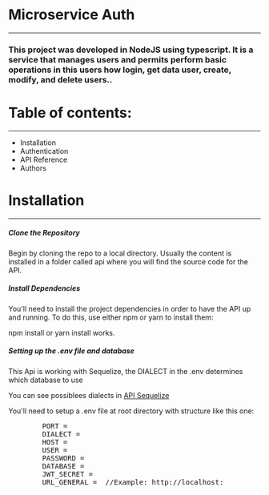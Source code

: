 <div>
  <h1>Microservice Auth</h1>
  <hr/>
  <h3>This project was developed in NodeJS using typescript. It is a service that manages users and permits perform basic operations in this users how login, get data user, create, modify, and delete users..</h3>
  <h1>Table of contents:</h1>
  <hr/>
  <ul>
    <li href="#installation">Installation</li>
    <li>Authentication</li>
    <li>API Reference</li>
    <li>Authors</li>
  </ul>
  <div id="installation">
    <h1>Installation</h1>
    <hr/>
    <h5>Clone the Repository</h5>
    <p>Begin by cloning the repo to a local directory. Usually the content is installed in a folder called api where you will find the source code for the API.</p>
    <h5>Install Dependencies</h5>
    <p>You'll need to install the project dependencies in order to have the API up and running. To do this, use either npm or yarn to install them:</p>
    <p>npm install or yarn install works.</p>
    <h5>Setting up the .env file and database</h5>
    <p>This Api is working with Sequelize, the DIALECT in the .env determines which database to use</p>
    <p>You can see possiblees dialects in <a href="https://sequelize.org/docs/v6/getting-started/">API Sequelize</a></p>
    <p>You'll need to setup a .env file at root directory with structure like this one:</p>
    <pre>
        PORT = <YOUR_PORT>
        DIALECT = <YOUR_DIALECT>
        HOST = <YOUR_HOST_DATABASE>
        USER = <YOUR_USERNAME_DATABASE>
        PASSWORD = <YOUR_PASSWORD_DATABASE>
        DATABASE = <YOUR_DATABASE>
        JWT_SECRET = <YOUR_JWT_SECRET>
        URL_GENERAL = <YOUR_DOMAIN> //Example: http://localhost:
    </pre>
  </div>
</div>
